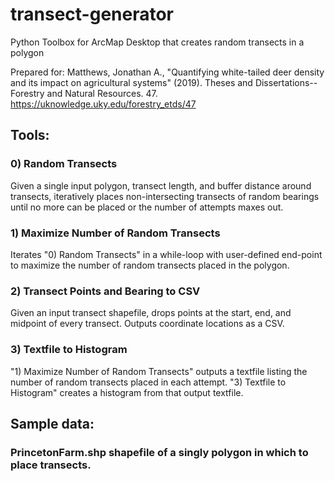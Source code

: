 # transect-generator
Python Toolbox for ArcMap Desktop that creates random transects in a polygon

Prepared for: Matthews, Jonathan A., "Quantifying white-tailed deer density and its impact on agricultural systems" (2019). Theses and Dissertations--Forestry and Natural Resources. 47. https://uknowledge.uky.edu/forestry_etds/47

## Tools:
### 0) Random Transects
Given a single input polygon, transect length, and buffer distance around transects, iteratively places non-intersecting transects of random bearings until no more can be placed 
or the number of attempts maxes out. 
### 1) Maximize Number of Random Transects
Iterates "0) Random Transects" in a while-loop with user-defined end-point to maximize the number of random transects placed in the polygon.
### 2) Transect Points and Bearing to CSV
Given an input transect shapefile, drops points at the start, end, and midpoint of every transect. Outputs coordinate locations as a CSV.
### 3) Textfile to Histogram
"1) Maximize Number of Random Transects" outputs a textfile listing the number of random transects placed in each attempt. "3) Textfile to Histogram" creates a histogram from that output textfile.

## Sample data:
### PrincetonFarm.shp shapefile of a singly polygon in which to place transects.
